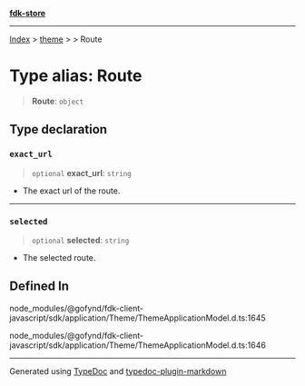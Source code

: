 [**fdk-store**](../../../README.md)
***

[Index](../../../API.md) > [theme](../../README.md) > [<internal>](../README.md) > Route

# Type alias: Route

> **Route**: `object`

## Type declaration

### `exact_url`

> `optional` **exact\_url**: `string`

- The exact url of the route.

***

### `selected`

> `optional` **selected**: `string`

- The selected route.

## Defined In

node\_modules/@gofynd/fdk-client-javascript/sdk/application/Theme/ThemeApplicationModel.d.ts:1645

node\_modules/@gofynd/fdk-client-javascript/sdk/application/Theme/ThemeApplicationModel.d.ts:1646

***
Generated using [TypeDoc](https://typedoc.org/) and [typedoc-plugin-markdown](https://www.npmjs.com/package/typedoc-plugin-markdown)
